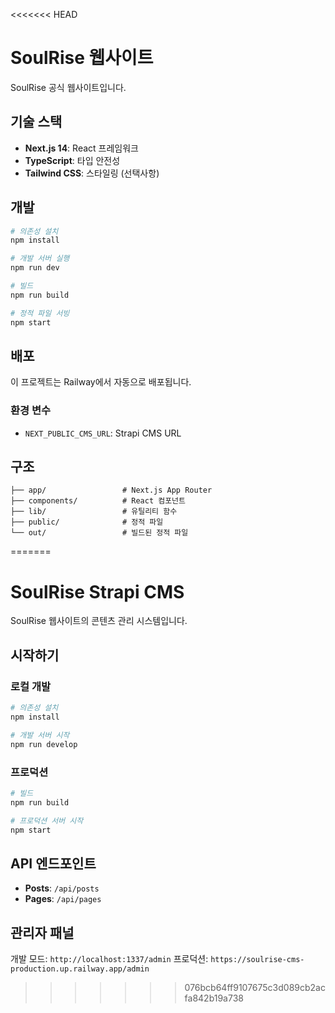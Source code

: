 <<<<<<< HEAD
# SoulRise 웹사이트

SoulRise 공식 웹사이트입니다.

## 기술 스택

- **Next.js 14**: React 프레임워크
- **TypeScript**: 타입 안전성
- **Tailwind CSS**: 스타일링 (선택사항)

## 개발

```bash
# 의존성 설치
npm install

# 개발 서버 실행
npm run dev

# 빌드
npm run build

# 정적 파일 서빙
npm start
```

## 배포

이 프로젝트는 Railway에서 자동으로 배포됩니다.

### 환경 변수

- `NEXT_PUBLIC_CMS_URL`: Strapi CMS URL

## 구조

```
├── app/                 # Next.js App Router
├── components/          # React 컴포넌트
├── lib/                 # 유틸리티 함수
├── public/              # 정적 파일
└── out/                 # 빌드된 정적 파일
```
=======
# SoulRise Strapi CMS

SoulRise 웹사이트의 콘텐츠 관리 시스템입니다.

## 시작하기

### 로컬 개발

```bash
# 의존성 설치
npm install

# 개발 서버 시작
npm run develop
```

### 프로덕션

```bash
# 빌드
npm run build

# 프로덕션 서버 시작
npm start
```

## API 엔드포인트

- **Posts**: `/api/posts`
- **Pages**: `/api/pages`

## 관리자 패널

개발 모드: `http://localhost:1337/admin`
프로덕션: `https://soulrise-cms-production.up.railway.app/admin`
>>>>>>> 076bcb64ff9107675c3d089cb2acfa842b19a738
